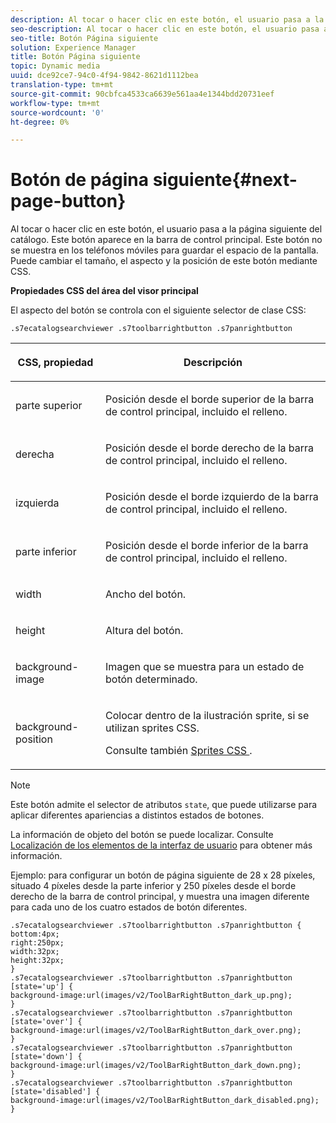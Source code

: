 ```yaml
---
description: Al tocar o hacer clic en este botón, el usuario pasa a la página siguiente del catálogo. Este botón aparece en la barra de control principal. Este botón no se muestra en los teléfonos móviles para guardar el espacio de la pantalla. Puede cambiar el tamaño, el aspecto y la posición de este botón mediante CSS.
seo-description: Al tocar o hacer clic en este botón, el usuario pasa a la página siguiente del catálogo. Este botón aparece en la barra de control principal. Este botón no se muestra en los teléfonos móviles para guardar el espacio de la pantalla. Puede cambiar el tamaño, el aspecto y la posición de este botón mediante CSS.
seo-title: Botón Página siguiente
solution: Experience Manager
title: Botón Página siguiente
topic: Dynamic media
uuid: dce92ce7-94c0-4f94-9842-8621d1112bea
translation-type: tm+mt
source-git-commit: 90cbfca4533ca6639e561aa4e1344bdd20731eef
workflow-type: tm+mt
source-wordcount: '0'
ht-degree: 0%

---
```



# Botón de página siguiente{#next-page-button}

Al tocar o hacer clic en este botón, el usuario pasa a la página siguiente del catálogo. Este botón aparece en la barra de control principal. Este botón no se muestra en los teléfonos móviles para guardar el espacio de la pantalla. Puede cambiar el tamaño, el aspecto y la posición de este botón mediante CSS.

<!--<a id="section_6C008EE11212461FA744F2540D38C295"></a>-->

**Propiedades CSS del área del visor principal**

El aspecto del botón se controla con el siguiente selector de clase CSS:

`.s7ecatalogsearchviewer .s7toolbarrightbutton .s7panrightbutton`

<table id="table_94EE3F5BBE4547C0B4943471CEE7EDE4"> 
 <thead> 
  <tr> 
   <th colname="col1" class="entry"> <p> CSS, propiedad </p> </th> 
   <th colname="col2" class="entry"> <p>Descripción </p> </th> 
  </tr> 
 </thead>
 <tbody> 
  <tr> 
   <td colname="col1"> <p> <span class="codeph"> parte superior </span> </p> </td> 
   <td colname="col2"> <p>Posición desde el borde superior de la barra de control principal, incluido el relleno. </p> </td> 
  </tr> 
  <tr> 
   <td colname="col1"> <p> <span class="codeph"> derecha </span> </p> </td> 
   <td colname="col2"> <p>Posición desde el borde derecho de la barra de control principal, incluido el relleno. </p> </td> 
  </tr> 
  <tr> 
   <td colname="col1"> <p> <span class="codeph"> izquierda </span> </p> </td> 
   <td colname="col2"> <p>Posición desde el borde izquierdo de la barra de control principal, incluido el relleno. </p> </td> 
  </tr> 
  <tr> 
   <td colname="col1"> <p> <span class="codeph"> parte inferior </span> </p> </td> 
   <td colname="col2"> <p>Posición desde el borde inferior de la barra de control principal, incluido el relleno. </p> </td> 
  </tr> 
  <tr> 
   <td colname="col1"> <p> <span class="codeph"> width </span> </p> </td> 
   <td colname="col2"> <p>Ancho del botón. </p> </td> 
  </tr> 
  <tr> 
   <td colname="col1"> <p> <span class="codeph"> height </span> </p> </td> 
   <td colname="col2"> <p>Altura del botón. </p> </td> 
  </tr> 
  <tr> 
   <td colname="col1"> <p> <span class="codeph"> background-image  </span> </p> </td> 
   <td colname="col2"> <p>Imagen que se muestra para un estado de botón determinado. </p> </td> 
  </tr> 
  <tr> 
   <td colname="col1"> <p> <span class="codeph"> background-position  </span> </p> </td> 
   <td colname="col2"> <p> Colocar dentro de la ilustración sprite, si se utilizan sprites CSS. </p> <p>Consulte también <a href="../../../c-html5-s7-aem-asset-viewers/c-html5-ecatsearch-viewer-about/c-html5-ecatsearch-viewer-customizingviewer/c-html5-ecatsearch-viewer-customizingviewer.md#section-9d570f95eb2443aca74c1b02f6e89aff" format="dita" scope="local"> Sprites CSS </a>. </p> </td> 
  </tr> 
 </tbody> 
</table>

>[!NOTE]
>
>Este botón admite el selector de atributos `state`, que puede utilizarse para aplicar diferentes apariencias a distintos estados de botones.

La información de objeto del botón se puede localizar. Consulte [Localización de los elementos de la interfaz de usuario](../../../c-html5-s7-aem-asset-viewers/c-html5-ecatsearch-viewer-about/c-html5-ecatsearch-viewer-localization.md#concept-cbfc39344c494eb7b9f6a272cff0cc74) para obtener más información.

Ejemplo: para configurar un botón de página siguiente de 28 x 28 píxeles, situado 4 píxeles desde la parte inferior y 250 píxeles desde el borde derecho de la barra de control principal, y muestra una imagen diferente para cada uno de los cuatro estados de botón diferentes.

```
.s7ecatalogsearchviewer .s7toolbarrightbutton .s7panrightbutton { 
bottom:4px; 
right:250px; 
width:32px; 
height:32px; 
} 
.s7ecatalogsearchviewer .s7toolbarrightbutton .s7panrightbutton [state='up'] { 
background-image:url(images/v2/ToolBarRightButton_dark_up.png); 
} 
.s7ecatalogsearchviewer .s7toolbarrightbutton .s7panrightbutton [state='over'] {  
background-image:url(images/v2/ToolBarRightButton_dark_over.png); 
} 
.s7ecatalogsearchviewer .s7toolbarrightbutton .s7panrightbutton [state='down'] {  
background-image:url(images/v2/ToolBarRightButton_dark_down.png); 
} 
.s7ecatalogsearchviewer .s7toolbarrightbutton .s7panrightbutton [state='disabled'] { 
background-image:url(images/v2/ToolBarRightButton_dark_disabled.png); 
}
```


